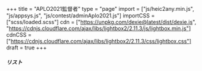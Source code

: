 +++
title = "APLO2021監督者"
type = "page"
import = ["js/heic2any.min.js", "js/appsys.js", "js/contest/adminAplo2021.js"]
importCSS = ["scss/loaded.scss"]
cdn = ["https://unpkg.com/dexie@latest/dist/dexie.js", "https://cdnjs.cloudflare.com/ajax/libs/lightbox2/2.11.3/js/lightbox.min.js"]
cdnCSS = ["https://cdnjs.cloudflare.com/ajax/libs/lightbox2/2.11.3/css/lightbox.css"]
draft = true
+++

<div class="card">
    <div class="card-header">
        <h5 class="mb-0">リスト</h5>
    </div>
    <ul id="namelist" class="list-group list-group-flush list-fill-link"></ul>
</div>

<div id="portal"></div>
